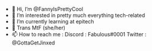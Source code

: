 - 👋 Hi, I’m @FannyIsPrettyCool
- 👀 I’m interested in pretty much everything tech-related
- 🌱 I’m currently learning at epitech
- 🌈 Trans MtF (she/her)
- 📫 How to reach me :
Discord : Fabulous#0001
Twitter : @GottaGetJinxed
